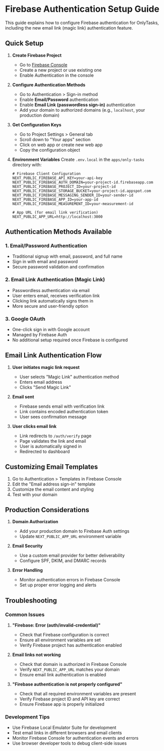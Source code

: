 # Firebase Authentication Setup Guide

This guide explains how to configure Firebase authentication for OnlyTasks, including the new email link (magic link) authentication feature.

## Quick Setup

1. **Create Firebase Project**
   - Go to [Firebase Console](https://console.firebase.google.com)
   - Create a new project or use existing one
   - Enable Authentication in the console

2. **Configure Authentication Methods**
   - Go to Authentication > Sign-in method
   - Enable **Email/Password** authentication
   - Enable **Email Link (passwordless sign-in)** authentication
   - Add your domain to authorized domains (e.g., `localhost`, your production domain)

3. **Get Configuration Keys**
   - Go to Project Settings > General tab
   - Scroll down to "Your apps" section
   - Click on web app or create new web app
   - Copy the configuration object

4. **Environment Variables**
   Create `.env.local` in the `apps/only-tasks` directory with:

   ```env
   # Firebase Client Configuration
   NEXT_PUBLIC_FIREBASE_API_KEY=your-api-key
   NEXT_PUBLIC_FIREBASE_AUTH_DOMAIN=your-project-id.firebaseapp.com
   NEXT_PUBLIC_FIREBASE_PROJECT_ID=your-project-id
   NEXT_PUBLIC_FIREBASE_STORAGE_BUCKET=your-project-id.appspot.com
   NEXT_PUBLIC_FIREBASE_MESSAGING_SENDER_ID=your-sender-id
   NEXT_PUBLIC_FIREBASE_APP_ID=your-app-id
   NEXT_PUBLIC_FIREBASE_MEASUREMENT_ID=your-measurement-id

   # App URL (for email link verification)
   NEXT_PUBLIC_APP_URL=http://localhost:3000
   ```

## Authentication Methods Available

### 1. Email/Password Authentication
- Traditional signup with email, password, and full name
- Sign in with email and password
- Secure password validation and confirmation

### 2. Email Link Authentication (Magic Link)
- Passwordless authentication via email
- User enters email, receives verification link
- Clicking link automatically signs them in
- More secure and user-friendly option

### 3. Google OAuth
- One-click sign in with Google account
- Managed by Firebase Auth
- No additional setup required once Firebase is configured

## Email Link Authentication Flow

1. **User initiates magic link request**
   - User selects "Magic Link" authentication method
   - Enters email address
   - Clicks "Send Magic Link"

2. **Email sent**
   - Firebase sends email with verification link
   - Link contains encoded authentication token
   - User sees confirmation message

3. **User clicks email link**
   - Link redirects to `/auth/verify` page
   - Page validates the link and email
   - User is automatically signed in
   - Redirected to dashboard

## Customizing Email Templates

1. Go to Authentication > Templates in Firebase Console
2. Edit the "Email address sign-in" template
3. Customize the email content and styling
4. Test with your domain

## Production Considerations

1. **Domain Authorization**
   - Add your production domain to Firebase Auth settings
   - Update `NEXT_PUBLIC_APP_URL` environment variable

2. **Email Security**
   - Use a custom email provider for better deliverability
   - Configure SPF, DKIM, and DMARC records

3. **Error Handling**
   - Monitor authentication errors in Firebase Console
   - Set up proper error logging and alerts

## Troubleshooting

### Common Issues

1. **"Firebase: Error (auth/invalid-credential)"**
   - Check that Firebase configuration is correct
   - Ensure all environment variables are set
   - Verify Firebase project has authentication enabled

2. **Email links not working**
   - Check that domain is authorized in Firebase Console
   - Verify `NEXT_PUBLIC_APP_URL` matches your domain
   - Ensure email link authentication is enabled

3. **"Firebase authentication is not properly configured"**
   - Check that all required environment variables are present
   - Verify Firebase project ID and API key are correct
   - Ensure Firebase app is properly initialized

### Development Tips

- Use Firebase Local Emulator Suite for development
- Test email links in different browsers and email clients
- Monitor Firebase Console for authentication events and errors
- Use browser developer tools to debug client-side issues